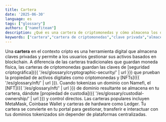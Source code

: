 ```yaml
---
title: Cartera
date: '2025-06-30'
language: es
tags: ["glossary"]
authors: ["namefiteam"]
description: ¿Qué es una cartera de criptomonedas y cómo almacena los dominios tokenizados?
keywords: ["cartera","cartera de criptomonedas","clave privada","almacenamiento de activos digitales","almacenamiento de dominios"]
---
```



Una **cartera** en el contexto cripto es una herramienta digital que almacena claves privadas y permite a los usuarios gestionar sus activos basados en blockchain. A diferencia de las carteras tradicionales que guardan moneda física, las carteras de criptomonedas guardan las claves de [seguridad criptográfica]({{ '/es/glossary/cryptographic-security/' | url }}) que prueban la propiedad de activos digitales como criptomonedas y [NFTs]({{ '/es/glossary/nft/' | url }}). Cuando tokenizas un dominio con Namefi, el [NFT]({{ '/es/glossary/nft/' | url }}) de dominio resultante se almacena en tu cartera, dándote [propiedad de custodia]({{ '/es/glossary/custodial-ownership/' | url }}) y control directos. Las carteras populares incluyen MetaMask, Coinbase Wallet y carteras de hardware como Ledger. Tu cartera se convierte en tu portal para gestionar, transferir e interactuar con tus dominios tokenizados sin depender de plataformas centralizadas.
